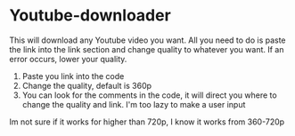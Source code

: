 # Youtube-downloader
This will download any Youtube video you want. All you need to do is paste the link into the link section and change quality to whatever you want. If an error occurs, lower your quality.

1. Paste you link into the code
2. Change the quality, default is 360p
3. You can look for the comments in the code, it will direct you where to change the quality and link. I'm too lazy to make a user input

Im not sure if it works for higher than 720p, I know it works from 360-720p
